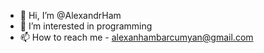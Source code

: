 - 👋 Hi, I’m @AlexandrHam
- 👀 I’m interested in programming
- 📫 How to reach me - alexanhambarcumyan@gmail.com

<!---
AlexandrHam/AlexandrHam is a ✨ special ✨ repository because its `README.md` (this file) appears on your GitHub profile.
You can click the Preview link to take a look at your changes.
--->

